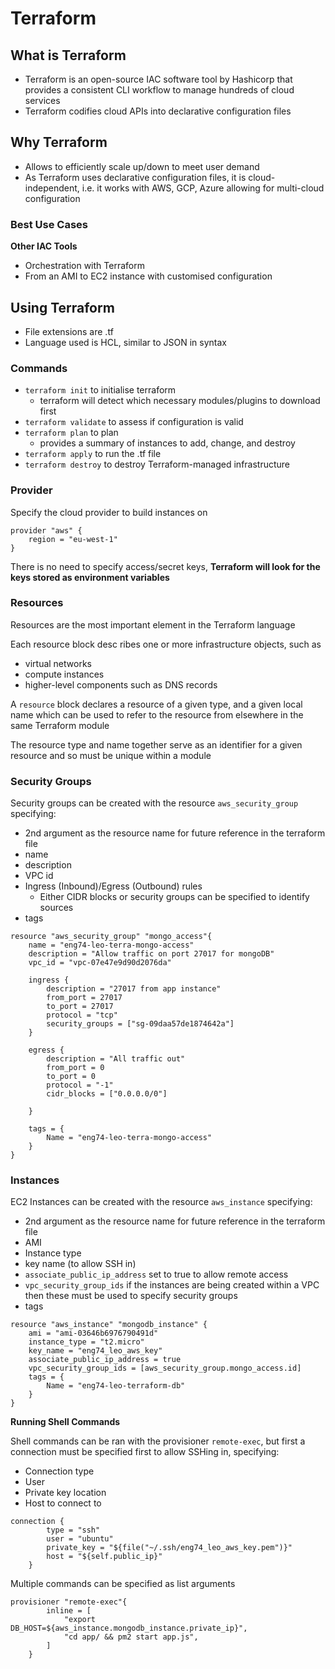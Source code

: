 # Terraform

## What is Terraform

- Terraform is an open-source IAC software tool by Hashicorp that provides a consistent CLI workflow to manage hundreds of cloud services
- Terraform codifies cloud APIs into declarative configuration files

## Why Terraform

- Allows to efficiently scale up/down to meet user demand
- As Terraform uses declarative configuration files, it is cloud-independent, i.e.  it works with AWS, GCP, Azure allowing for multi-cloud configuration

### Best Use Cases

**Other IAC Tools**

- Orchestration with Terraform
- From an AMI to EC2 instance with customised configuration


## Using Terraform

- File extensions are .tf
- Language used is HCL, similar to JSON in syntax

### Commands

- ``terraform init`` to initialise terraform
    - terraform will detect which necessary modules/plugins to download first
- ``terraform validate`` to assess if configuration is valid
- ``terraform plan`` to plan
    - provides a summary of instances to add, change, and destroy
- ``terraform apply`` to run the .tf file
- ``terraform destroy`` to destroy Terraform-managed infrastructure



### Provider

Specify the cloud provider to build instances on
```
provider "aws" {
	region = "eu-west-1"
}
```
There is no need to specify access/secret keys, **Terraform will look for the keys stored as environment variables**

### Resources

Resources are the most important element in the Terraform language

Each resource block desc ribes one or more infrastructure objects, such as
- virtual networks
- compute instances
- higher-level components such as DNS records

A ``resource`` block declares a resource of a given type, and a given local name which can be used to refer to the resource from elsewhere in the same Terraform module

The resource type and name together serve as an identifier for a given resource and so must be unique within a module

### Security Groups

Security groups can be created with the resource ``aws_security_group`` specifying:
- 2nd argument as the resource name for future reference in the terraform file
- name
- description
- VPC id
- Ingress (Inbound)/Egress (Outbound) rules
    - Either CIDR blocks or security groups can be specified to identify sources
- tags
```
resource "aws_security_group" "mongo_access"{
	name = "eng74-leo-terra-mongo-access"
	description = "Allow traffic on port 27017 for mongoDB"
	vpc_id = "vpc-07e47e9d90d2076da"

	ingress {
		description = "27017 from app instance"
		from_port = 27017
		to_port = 27017
		protocol = "tcp"
		security_groups = ["sg-09daa57de1874642a"]
	}

	egress {
		description = "All traffic out"
		from_port = 0
		to_port = 0
		protocol = "-1"
		cidr_blocks = ["0.0.0.0/0"]

	}

	tags = {
		Name = "eng74-leo-terra-mongo-access"
	}
}
```

### Instances

EC2 Instances can be created with the resource ``aws_instance`` specifying:
- 2nd argument as the resource name for future reference in the terraform file
- AMI
- Instance type
- key name (to allow SSH in)
- ``associate_public_ip_address`` set to true to allow remote access
- ``vpc_security_group_ids`` if the instances are being created within a VPC then these must be used to specify security groups
- tags
```
resource "aws_instance" "mongodb_instance" {
	ami = "ami-03646b6976790491d"
	instance_type = "t2.micro"
	key_name = "eng74_leo_aws_key"
	associate_public_ip_address = true
	vpc_security_group_ids = [aws_security_group.mongo_access.id]
	tags = {
		Name = "eng74-leo-terraform-db"
	}
}
```

**Running Shell Commands**

Shell commands can be ran with the provisioner ``remote-exec``, but first a connection must be specified first to allow SSHing in, specifying:
- Connection type
- User
- Private key location
- Host to connect to
```
connection {
		type = "ssh"
		user = "ubuntu"
		private_key = "${file("~/.ssh/eng74_leo_aws_key.pem")}"
		host = "${self.public_ip}"
	} 
```
Multiple commands can be specified as list arguments
```
provisioner "remote-exec"{
		inline = [
			"export DB_HOST=${aws_instance.mongodb_instance.private_ip}",
			"cd app/ && pm2 start app.js",
		]
	}
```
